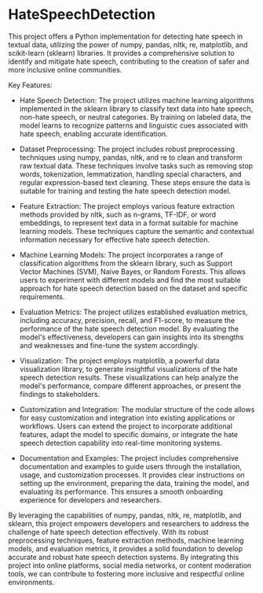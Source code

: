 # HateSpeechDetection
This project offers a Python implementation for detecting hate speech in textual data, utilizing the power of numpy, pandas, nltk, re, matplotlib, and scikit-learn (sklearn) libraries. It provides a comprehensive solution to identify and mitigate hate speech, contributing to the creation of safer and more inclusive online communities.

Key Features:
- Hate Speech Detection: The project utilizes machine learning algorithms implemented in the sklearn library to classify text data into hate speech, non-hate speech, or neutral categories. By training on labeled data, the model learns to recognize patterns and linguistic cues associated with hate speech, enabling accurate identification.

- Dataset Preprocessing: The project includes robust preprocessing techniques using numpy, pandas, nltk, and re to clean and transform raw textual data. These techniques involve tasks such as removing stop words, tokenization, lemmatization, handling special characters, and regular expression-based text cleaning. These steps ensure the data is suitable for training and testing the hate speech detection model.

- Feature Extraction: The project employs various feature extraction methods provided by nltk, such as n-grams, TF-IDF, or word embeddings, to represent text data in a format suitable for machine learning models. These techniques capture the semantic and contextual information necessary for effective hate speech detection.

- Machine Learning Models: The project incorporates a range of classification algorithms from the sklearn library, such as Support Vector Machines (SVM), Naive Bayes, or Random Forests. This allows users to experiment with different models and find the most suitable approach for hate speech detection based on the dataset and specific requirements.

- Evaluation Metrics: The project utilizes established evaluation metrics, including accuracy, precision, recall, and F1-score, to measure the performance of the hate speech detection model. By evaluating the model's effectiveness, developers can gain insights into its strengths and weaknesses and fine-tune the system accordingly.

- Visualization: The project employs matplotlib, a powerful data visualization library, to generate insightful visualizations of the hate speech detection results. These visualizations can help analyze the model's performance, compare different approaches, or present the findings to stakeholders.

- Customization and Integration: The modular structure of the code allows for easy customization and integration into existing applications or workflows. Users can extend the project to incorporate additional features, adapt the model to specific domains, or integrate the hate speech detection capability into real-time monitoring systems.

- Documentation and Examples: The project includes comprehensive documentation and examples to guide users through the installation, usage, and customization processes. It provides clear instructions on setting up the environment, preparing the data, training the model, and evaluating its performance. This ensures a smooth onboarding experience for developers and researchers.

By leveraging the capabilities of numpy, pandas, nltk, re, matplotlib, and sklearn, this project empowers developers and researchers to address the challenge of hate speech detection effectively. With its robust preprocessing techniques, feature extraction methods, machine learning models, and evaluation metrics, it provides a solid foundation to develop accurate and robust hate speech detection systems. By integrating this project into online platforms, social media networks, or content moderation tools, we can contribute to fostering more inclusive and respectful online environments.
